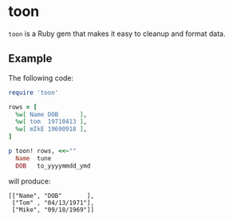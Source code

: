 # toon

`toon` is a Ruby gem that makes it easy to cleanup and format data.

## Example

The following code:

```ruby
require 'toon'

rows = [
  %w[ Name DOB      ],
  %w[ tom  19710413 ],
  %w[ mIkE 19690918 ],
]

p toon! rows, <<~""
  Name  tune
  DOB   to_yyyymmdd_ymd
```

will produce:

```text
[["Name", "DOB"       ],
 ["Tom" , "04/13/1971"],
 ["Mike", "09/18/1969"]]
```
